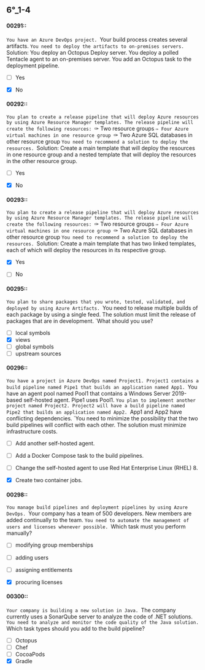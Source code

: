 
##   6°_1-4


#### 00291::
`You have an Azure DevOps project.
`Your build process creates several artifacts.
`You need to deploy the artifacts to on-premises servers.
`Solution: You deploy an Octopus Deploy server. You deploy a polled Tentacle agent to an on-premises server. You add an Octopus task to the deployment pipeline.

- [ ] Yes
- [x] No


#### 00292::
`You plan to create a release pipeline that will deploy Azure resources by using Azure Resource Manager templates. The release pipeline will create the following resources:
`✑ Two resource groups
`✑ Four Azure virtual machines in one resource group
`✑ Two Azure SQL databases in other resource group
`You need to recommend a solution to deploy the resources.
`Solution: Create a main template that will deploy the resources in one resource group and a nested template that will deploy the resources in the other resource group.


- [ ] Yes
- [x] No


#### 00293::
`You plan to create a release pipeline that will deploy Azure resources by using Azure Resource Manager templates. The release pipeline will create the following resources:
`✑ Two resource groups
`✑ Four Azure virtual machines in one resource group
`✑ Two Azure SQL databases in other resource group
`You need to recommend a solution to deploy the resources.
`Solution: Create a main template that has two linked templates, each of which will deploy the resources in its respective group.

- [x] Yes
- [ ] No


#### 00295::
`You plan to share packages that you wrote, tested, validated, and deployed by using Azure Artifacts.
`You need to release multiple builds of each package by using a single feed. The solution must limit the release of packages that are in development.
`What should you use?

- [ ] local symbols
- [x] views
- [ ] global symbols
- [ ] upstream sources

#### 00296::
`You have a project in Azure DevOps named Project1. Project1 contains a build pipeline named Pipe1 that builds an application named App1.
`You have an agent pool named Pool1 that contains a Windows Server 2019-based self-hosted agent. Pipe1 uses Pool1.
`You plan to implement another project named Project2. Project2 will have a build pipeline named Pipe2 that builds an application named App2.
`App1 and App2 have conflicting dependencies.
`You need to minimize the possibility that the two build pipelines will conflict with each other. The solution must minimize infrastructure costs.

- [ ] Add another self-hosted agent.
- [ ] Add a Docker Compose task to the build pipelines.
- [ ] Change the self-hosted agent to use Red Hat Enterprise Linux (RHEL) 8.
- [x] Create two container jobs.


#### 00298::
`You manage build pipelines and deployment pipelines by using Azure DevOps.
`Your company has a team of 500 developers. New members are added continually to the team.
`You need to automate the management of users and licenses whenever possible.
`Which task must you perform manually?

- [ ] modifying group memberships
- [ ] adding users
- [ ] assigning entitlements
- [x] procuring licenses




#### 00300::
`Your company is building a new solution in Java.
`The company currently uses a SonarQube server to analyze the code of .NET solutions.
`You need to analyze and monitor the code quality of the Java solution.
`Which task types should you add to the build pipeline?

- [ ] Octopus
- [ ] Chef
- [ ] CocoaPods
- [x] Gradle
